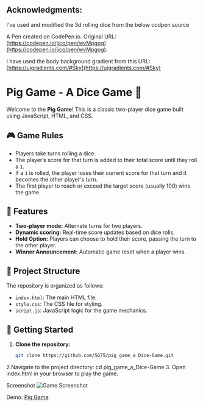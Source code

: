 ## Acknowledgments:

I've used and modified the 3d rolling dice from the below codpen source

A Pen created on CodePen.io. Original URL: [https://codepen.io/jico/pen/wvMpgog](https://codepen.io/jico/pen/wvMpgog).

I have used the body background gradient from this URL: [https://uigradients.com/#Sky](https://uigradients.com/#Sky)

# Pig Game - A Dice Game 🎲

Welcome to the **Pig Game**! This is a classic two-player dice game built using JavaScript, HTML, and CSS.

## 🎮 Game Rules
- Players take turns rolling a dice.
- The player’s score for that turn is added to their total score until they roll a `1`.
- If a `1` is rolled, the player loses their current score for that turn and it becomes the other player's turn.
- The first player to reach or exceed the target score (usually 100) wins the game.

## 📝 Features
- **Two-player mode:** Alternate turns for two players.
- **Dynamic scoring:** Real-time score updates based on dice rolls.
- **Hold Option:** Players can choose to hold their score, passing the turn to the other player.
- **Winner Announcement:** Automatic game reset when a player wins.

## 📂 Project Structure
The repository is organized as follows:
- `index.html`: The main HTML file.
- `style.css`: The CSS file for styling.
- `script.js`: JavaScript logic for the game mechanics.

## 🚀 Getting Started

1. **Clone the repository:**
   ```bash
   git clone https://github.com/SG75/pig_game_a_Dice-Game.git
2.Navigate to the project directory:
  cd pig_game_a_Dice-Game
3. Open index.html in your browser to play the game.

Screenshot
![Game Screenshot](screenshot.png)

Demo: [Pig Game](https://enchanting-profiterole-72048e.netlify.app/)
